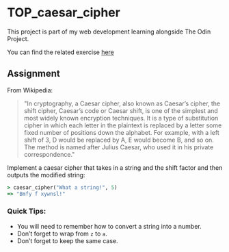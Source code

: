 # TOP_caesar_cipher

This project is part of my web development learning alongside The Odin Project.

You can find the related exercise [here](https://www.theodinproject.com/lessons/ruby-caesar-cipher)

## Assignment

From Wikipedia:

>"In cryptography, a Caesar cipher, also known as Caesar’s cipher, the shift cipher, Caesar’s code or Caesar shift, is one of the simplest and most widely known encryption techniques. It is a type of substitution cipher in which each letter in the plaintext is replaced by a letter some fixed number of positions down the alphabet. For example, with a left shift of 3, D would be replaced by A, E would become B, and so on. The method is named after Julius Caesar, who used it in his private correspondence."


Implement a caesar cipher that takes in a string and the shift factor and then outputs the modified string:
```ruby
> caesar_cipher("What a string!", 5)
=> "Bmfy f xywnsl!"
```

### Quick Tips:

- You will need to remember how to convert a string into a number.
- Don’t forget to wrap from `z` to `a`.
- Don’t forget to keep the same case.